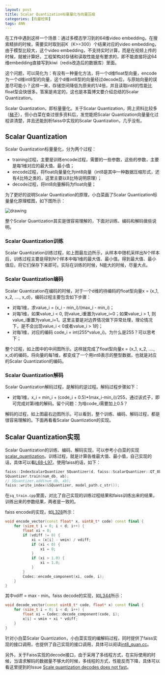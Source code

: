 ```yaml
---
layout: post
title: Scalar Quantization标量量化与向量压缩
categories: [向量检索]
tags: ANN
---
```


在工作中遇到这样一个场景：通过多模态学习到的64维video embedding，在搜索精排的时候，需要实时取到前K（K>=300）个结果对应的video embedding，由于模型比较大，这个video embedding，不支持实时计算，而是在视频上传的时候，就被计算好。工程架构对存储和读取性能是有要求的，即不能直接将这64维embedding直接写到kiwi（redis改造后的数据库）里面。

这个问题，可以简化为：有没有一种量化方法，将一个d维float型向量，encode为一个d维int8型的向量，这个d维int8型的向量经过decode后，与原始向量的误差尽可能小？这样一来，存储空间降低为原来的1/4倍，并且读取int8的性能比float型会快很多。答案是肯定的，这也是本篇博文要介绍总结的Scalar Quantization。

Scalar Quantization，即标量量化。关于Scalar Quantization，网上资料比较多（[梯子](https://www.google.com.hk/search?q=Scalar+Quantization&newwindow=1&safe=strict&biw=1389&bih=766&sxsrf=ALeKk01QFkem3Lrzgoe3vrfd5uyeVr2RPQ%3A1624178770171&ei=UgDPYOjkCMWXr7wP98CqkA0&oq=Scalar+Quantization&gs_lcp=Cgdnd3Mtd2l6EAMyBwgjEOoCECcyBwgjEOoCECcyBwgjEOoCECcyBwgjEOoCECcyBwgjEOoCECcyBwgjEOoCECcyBwgjEOoCECcyBwgjEOoCECcyBwgjEOoCECcyBwgjEOoCECdQ06k-WOSrPmDwrD5oAXACeACAAckBiAHJAZIBAzItMZgBAKABAaABAqoBB2d3cy13aXqwAQrAAQE&sclient=gws-wiz&ved=0ahUKEwjo1ZW16aXxAhXFy4sBHXegCtIQ4dUDCBI&uact=5)），但小白菜在查过很多资料后，发觉能把Scalar Quantization向量量化过程讲清楚，并且还能剖析faiss中实现的Scalar Quantization，几乎没有。

## Scalar Quantization

Scalar Quantization标量量化，分为两个过程：

- training过程，主要是训练encode过程，需要的一些参数，这些的参数，主要是每1维对应的最大值、最小值；
- encode过程，将float向量量化为int8向量（int8是其中一种数据压缩形式，还有4比特之类的，这里主要以8比特说明原理）；
- decode过程，将int8向量解码为float向量；

为了更好的说明Scalar Quantization的原理，小白菜画了Scalar Quantization标量量化原理框图，如下图所示：

![drawing](http://yongyuan.name/imgs/posts/scalar-quantization-encode-decode1.jpg)

整个Scalar Quantization其实是很容易理解的，下面对训练、编码和解码做些说明。

### Scalar Quantization训练

Scalar Quantization训练过程，如上图最左边所示，从样本中随机采样出N个样本后，训练过程主要是得到N个样本中每1维的最大值、最小值。得到最大值、最小值后，将它们保存下来即可。实际在训练的时候，N能大的时候，尽量大点。

### Scalar Quantization编码

Scalar Quantization在编码的时候，对于一个d维的待编码的float型向量x = {x_1, x_2, ...., x_d}，编码过程主要包含如下步骤：

- 对每1维，求value_i = (x_i - min_i)/(max_i - min_i)；
- 对每1维，如果value_i < 0, 则value_i重置为value_i=0；如果value_i > 1, 则value_i重置为value_i=1。这里主要是对边界情况做下异常处理，理论情况下，是不会出现value_i < 0或者value_i > 1的；
- 对每1维，对应的编码 code_i = int(255*value_i)。为什么是255？可以思考下；

整个过程，如上图中的中间图所示。这样就完成了float型向量x = {x_1, x_2, ...., x_d}的编码，将向量的每1维，都变成了一个用int8表示的整型数据，也就是对应的Scalar Quantization的编码。

### Scalar Quantization解码

Scalar Quantization解码过程，是解码的逆过程。解码过程步骤如下：

- 对每1维，x_i = min_i + (code_i + 0.5)*(max_i-min_i)/255，通过该式子，即可完成对第i维的解码。留个问题：为啥code_i需要加上0.5？

解码的过程，如上图最右边图所示。可以看到，整个训练、编码、解码过程，都是很容易理解的。下面再看看Scalar Quantization的实现。

## Scalar Quantization实现

Scalar Quantization的训练、编码、解码实现，可以参考小白菜的实现[scalar_quantization](https://github.com/willard-yuan/cvtk/tree/master/scalar_quantization)。训练过程，就是计算各维最大值、最小值，自己实现的话，具体可以看[L68-L97](https://github.com/willard-yuan/cvtk/blob/master/scalar_quantization/train/src/sq_train.cpp#L68)。使用faiss的话，如下：

```cpp
faiss::IndexScalarQuantizer SQuantizer(d, faiss::ScalarQuantizer::QT_8bit, faiss::METRIC_L2);
SQuantizer.train(num_db, xb);
// SQuantizer.add(num_db, xb);    
faiss::write_index(&SQuantizer, model_path.c_str());
```

在`sq_train.cpp`里面，对比了自己实现的训练过程结果和faiss训练出来的结果，训练出来的参数结果，两者是一致的。

faiss encode的实现，如[L328](https://github.com/facebookresearch/faiss/blob/master/faiss/impl/ScalarQuantizer.cpp#L328)所示：

```cpp
void encode_vector(const float* x, uint8_t* code) const final {
    for (size_t i = 0; i < d; i++) {
        float xi = 0;
        if (vdiff != 0) {
            xi = (x[i] - vmin) / vdiff;
            if (xi < 0) {
                xi = 0;
            }
            if (xi > 1.0) {
                xi = 1.0;
            }
        }
        Codec::encode_component(xi, code, i);
    }
}
```

其中vdiff = max - min。faiss decode的实现，如[L344](https://github.com/facebookresearch/faiss/blob/master/faiss/impl/ScalarQuantizer.cpp#L344)所示：

```cpp
void decode_vector(const uint8_t* code, float* x) const final {
    for (size_t i = 0; i < d; i++) {
        float xi = Codec::decode_component(code, i);
        x[i] = vmin + xi * vdiff;
    }
}
```

针对小白菜Scalar Quantization，小白菜实现的编解码过程，同时提供了faiss实现的接口调用，也提供了自己实现的接口调用，具体可以阅读[int8_quan.cc](https://github.com/willard-yuan/cvtk/blob/master/scalar_quantization/scalar_quantization/int8_quan.cc)。

另外，关于Faiss实现的decode接口，由于采用了多线程方式，在实际使用的时候，当请求解码的数据量不够大的时候，多线程的方式，性能反而下降，具体可以看这里提到的Issue [Scale quantization decodes does not fast](https://github.com/facebookresearch/faiss/issues/1530)。